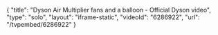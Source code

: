 {
    "title": "Dyson Air Multiplier fans and a balloon - Official Dyson video",
    "type": "solo",
    "layout": "iframe-static",
    "videoId": "6286922",
    "url": "\/tvpembed\/6286922"
}